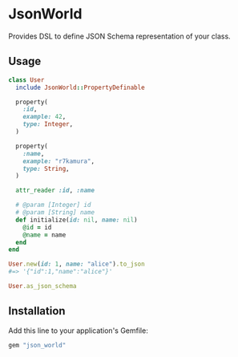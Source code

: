 # JsonWorld
Provides DSL to define JSON Schema representation of your class.

## Usage
```rb
class User
  include JsonWorld::PropertyDefinable

  property(
    :id,
    example: 42,
    type: Integer,
  )

  property(
    :name,
    example: "r7kamura",
    type: String,
  )

  attr_reader :id, :name

  # @param [Integer] id
  # @param [String] name
  def initialize(id: nil, name: nil)
    @id = id
    @name = name
  end
end

User.new(id: 1, name: "alice").to_json
#=> '{"id":1,"name":"alice"}'

User.as_json_schema
```

## Installation
Add this line to your application's Gemfile:

```ruby
gem "json_world"
```

